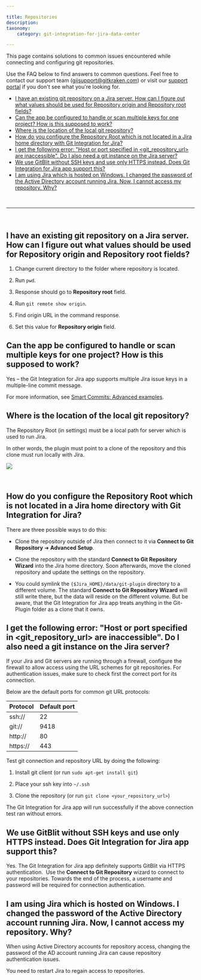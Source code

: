```yaml
---

title: Repositories
description:
taxonomy:
    category: git-integration-for-jira-data-center

---
```

This page contains solutions to common issues encountered while connecting and configuring git repositories.

Use the FAQ below to find answers to common questions. Feel free to contact our support team ([gijsupport@gitkraken.com](mailto:gijsupport@gitkraken.com?subject=Repository%20connection%20issues%20-)) or visit our [support portal](https://help.gitkraken.com/git-integration-for-jira-data-center/gij-self-hosted-contact-support/) if you don't see what you're looking for.

- [I have an existing git repository on a Jira server. How can I figure out what values should be used for Repository origin and Repository root fields?](#i-have-an-existing-git-repository-on-a-jira-server-how-can-i-figure-out-what-values-should-be-used-for-repository-origin-and-repository-root-fields)
- [Can the app be configured to handle or scan multiple keys for one project? How is this supposed to work?](#can-the-app-be-configured-to-handle-or-scan-multiple-keys-for-one-project-how-is-this-supposed-to-work)
- [Where is the location of the local git repository?](#where-is-the-location-of-the-local-git-repository)
- [How do you configure the Repository Root which is not located in a Jira home directory with Git Integration for Jira?](#how-do-you-configure-the-repository-root-which-is-not-located-in-a-jira-home-directory-with-git-integration-for-jira)
- [I get the following error: "Host or port specified in \<git\_repository\_url\> are inaccessible". Do I also need a git instance on the Jira server?](#i-get-the-following-error-host-or-port-specified-in-git_repository_url-are-inaccessible-do-i-also-need-a-git-instance-on-the-jira-server)
- [We use GitBlit without SSH keys and use only HTTPS instead. Does Git Integration for Jira app support this?](#we-use-gitblit-without-ssh-keys-and-use-only-https-instead-does-git-integration-for-jira-app-support-this)
- [I am using Jira which is hosted on Windows. I changed the password of the Active Directory account running Jira. Now, I cannot access my repository. Why?](#i-am-using-jira-which-is-hosted-on-windows-i-changed-the-password-of-the-active-directory-account-running-jira-now-i-cannot-access-my-repository-why)

<br>
<hr>
<br>

## I have an existing git repository on a Jira server. How can I figure out what values should be used for Repository origin and Repository root fields?

1.  Change current directory to the folder where repository is located.

2.  Run `pwd`.

3.  Response should go to **Repository root** field.

4.  Run `git remote show origin`.

5.  Find origin URL in the command response.

6.  Set this value for **Repository origin** field.

## Can the app be configured to handle or scan multiple keys for one project? How is this supposed to work?

Yes – the Git Integration for Jira app supports multiple Jira issue keys in a multiple-line commit message.

For more information, see [Smart Commits: Advanced examples](/git-integration-for-jira-data-center/advanced-examples-gij-self-managed).

## Where is the location of the local git repository?

The Repository Root (in settings) must be a local path for server which is used to run Jira.

In other words, the plugin must point to a clone of the repository and this clone must run locally with Jira.

![](/wp-content/uploads/gij-faq-git-repo-advanced-screen.png)

<br>

## How do you configure the Repository Root which is not located in a Jira home directory with Git Integration for Jira?

There are three possible ways to do this:

*   Clone the repository outside of Jira then connect to it via **Connect to Git Repository** ➜ **Advanced Setup**.

*   Clone the repository with the standard **Connect to Git Repository Wizard** into the Jira home directory. Soon afterwards, move the cloned repository and update the settings on the repository.

*   You could symlink the `{$Jira_HOME}/data/git-plugin` directory to a different volume. The standard **Connect to Git Repository Wizard** will still write there, but the data will reside on the different volume. But be aware, that the Git Integration for Jira app treats anything in the Git-Plugin folder as a clone that it owns.

## I get the following error: "Host or port specified in \<git\_repository\_url\> are inaccessible". Do I also need a git instance on the Jira server?

If your Jira and Git servers are running through a firewall, configure the firewall to allow access using the URL schemes for git repositories. For authentication issues, make sure to check first the correct port for its connection.

Below are the default ports for common git URL protocols:

| Protocol | Default port |
| :--- | :--- |
| ssh:// | 22  |
| git:// | 9418 |
| http:// | 80  |
| https:// | 443 |


Test git connection and repository URL by doing the following:

1.  Install git client (or run `sudo apt-get install git`)

2.  Place your ssh key into `~/.ssh`

3.  Clone the repository (or run `git clone <your_repository_url>`)


The Git Integration for Jira app will run successfully if the above connection test ran without errors.

## We use GitBlit without SSH keys and use only HTTPS instead. Does Git Integration for Jira app support this?

Yes. The Git Integration for Jira app definitely supports GitBlit via HTTPS authentication.  Use the **Connect to Git Repository** wizard to connect to your repositories. Towards the end of the process, a username and password will be required for connection authentication.

## I am using Jira which is hosted on Windows. I changed the password of the Active Directory account running Jira. Now, I cannot access my repository. Why?

When using Active Directory accounts for repository access, changing the password of the AD account running Jira can cause repository authentication issues.

You need to restart Jira to regain access to repositories.

